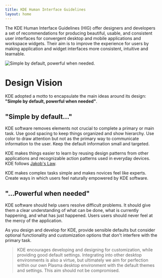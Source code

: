 ```yaml
---
title: KDE Human Interface Guidelines
layout: home
---
```


The KDE Human Interface Guidelines (HIG) offer designers and developers
a set of recommendations for producing beautiful, usable, and consistent
user interfaces for convergent desktop and mobile applications and
workspace widgets. Their aim is to improve the experience for users by
making application and widget interfaces more consistent, intuitive and learnable.

![Simple by default, powerful when needed.](/hig/HIGDesignVisionFullBleed.png)

# Design Vision

KDE adopted a motto to encapsulate the main ideas around its design: **"Simple by default, powerful when needed"**.

## "Simple by default..."

KDE software removes elements not crucial to complete a primary or main task. Use good spacing to keep things organized and show hierarchy. Use color to draw attention but not as the primary way to communicate information to the user. Keep the default information small and targeted.

KDE makes things easier to learn by reusing design patterns from other applications and recognizable action patterns used in everyday devices. KDE follows [Jakob's Law](https://lawsofux.com/jakobs-law.html).

KDE makes complex tasks simple and makes novices feel like experts. Create ways in which users feel naturally empowered by KDE software.
<br>

## "...Powerful when needed"

KDE software should help users resolve difficult problems. It should give them a clear understanding of what can be done, what is currently happening, and what has just happened. Users users should never feel at the mercy of the application.

As you design and develop for KDE, provide sensible defaults but consider optional functionality and customization options that don't interfere with the primary task.

> KDE encourages developing and designing for customization, while providing good default settings. Integrating into other desktop environments is also a virtue, but ultimately we aim for perfection within our own Plasma desktop environment with the default themes and settings. This aim should not be compromised.
